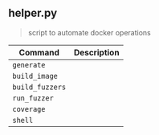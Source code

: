 ## helper.py
> script to automate docker operations

| Command | Description |
|---------|-------------
| `generate`      | 
| `build_image`   |
| `build_fuzzers` |
| `run_fuzzer`    |
| `coverage`      |
| `shell`         |
